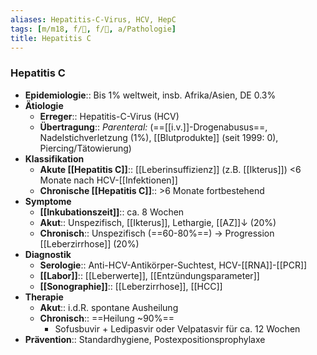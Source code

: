 ```yaml
---
aliases: Hepatitis-C-Virus, HCV, HepC
tags: [m/m18, f/🦠, f/💩, a/Pathologie]
title: Hepatitis C
---
```

### Hepatitis C
- **Epidemiologie**:: Bis 1% weltweit, insb. Afrika/Asien, DE 0.3%
- **Ätiologie** 
	- **Erreger**:: Hepatitis-C-Virus (HCV)
	- **Übertragung**:: *Parenteral:* (==[[i.v.]]-Drogenabusus==, Nadelstichverletzung (1%), [[Blutprodukte]] (seit 1999: 0), Piercing/Tätowierung)
- **Klassifikation**
	- **Akute [[Hepatitis C]]**:: [[Leberinsuffizienz]] (z.B. [[Ikterus]]) <6 Monate nach HCV-[[Infektionen]]
	- **Chronische [[Hepatitis C]]**:: >6 Monate fortbestehend
- **Symptome**
	- **[[Inkubationszeit]]**:: ca. 8 Wochen
	- **Akut**:: Unspezifisch, [[Ikterus]], Lethargie, [[AZ]]↓ (20%)
	- **Chronisch**:: Unspezifisch (==60-80%==) → Progression [[Leberzirrhose]] (20%)
- **Diagnostik**
	- **Serologie**:: Anti-HCV-Antikörper-Suchtest, HCV-[[RNA]]-[[PCR]]
	- **[[Labor]]**:: [[Leberwerte]], [[Entzündungsparameter]]
	- **[[Sonographie]]**:: [[Leberzirrhose]], [[HCC]]
- **Therapie**
	- **Akut**:: i.d.R. spontane Ausheilung
	- **Chronisch**:: ==Heilung ~90%==
		- Sofusbuvir + Ledipasvir oder Velpatasvir für ca. 12 Wochen
- **Prävention**:: Standardhygiene, Postexpositionsprophylaxe